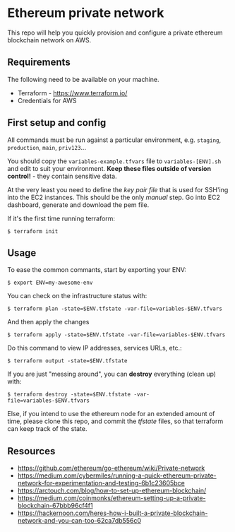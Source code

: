 # Ethereum private network

This repo will help you quickly provision and configure a private ethereum blockchain network on AWS.

## Requirements

The following need to be available on your machine.

- Terraform - https://www.terraform.io/
- Credentials for AWS

## First setup and config

All commands must be run against a particular environment, e.g. `staging`,
`production`, `main`, `priv123`...

You should copy the `variables-example.tfvars` file to `variables-[ENV].sh` and edit to suit your environment. 
**Keep these files outside of version control!** - they contain sensitive data.

At the very least you need to define the *key pair file* that is used for SSH'ing into the EC2 instances. This should be the only *manual* step.
Go into EC2 dashboard, generate and download the pem file.

If it's the first time running terraform: 

    $ terraform init

## Usage

To ease the common commants, start by exporting your ENV:

    $ export ENV=my-awesome-env

You can check on the infrastructure status with:

    $ terraform plan -state=$ENV.tfstate -var-file=variables-$ENV.tfvars

And then apply the changes

    $ terraform apply -state=$ENV.tfstate -var-file=variables-$ENV.tfvars

Do this command to view IP addresses, services URLs, etc.:

    $ terraform output -state=$ENV.tfstate

If you are just "messing around", you can **destroy** everything (clean up) with:

    $ terraform destroy -state=$ENV.tfstate -var-file=variables-$ENV.tfvars

Else, if you intend to use the ethereum node for an extended amount of time,  please clone this repo, and commit the *tfstate* files, so that terraform can keep track of the state.

## Resources

- https://github.com/ethereum/go-ethereum/wiki/Private-network
- https://medium.com/cybermiles/running-a-quick-ethereum-private-network-for-experimentation-and-testing-6b1c23605bce
- https://arctouch.com/blog/how-to-set-up-ethereum-blockchain/
- https://medium.com/coinmonks/ethereum-setting-up-a-private-blockchain-67bbb96cf4f1
- https://hackernoon.com/heres-how-i-built-a-private-blockchain-network-and-you-can-too-62ca7db556c0

